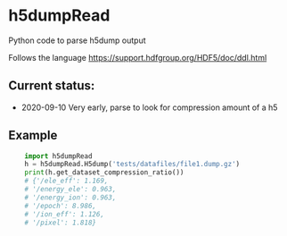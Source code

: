 # h5dumpRead
Python code to parse h5dump output

Follows the language
https://support.hdfgroup.org/HDF5/doc/ddl.html

## Current status:
- 2020-09-10 Very early, parse to look for compression amount of a h5


## Example
```python
    import h5dumpRead
    h = h5dumpRead.H5dump('tests/datafiles/file1.dump.gz')
    print(h.get_dataset_compression_ratio())
    # {'/ele_eff': 1.169,
    # '/energy_ele': 0.963,
    # '/energy_ion': 0.963,
    # '/epoch': 8.986,
    # '/ion_eff': 1.126,
    # '/pixel': 1.818}      
```




